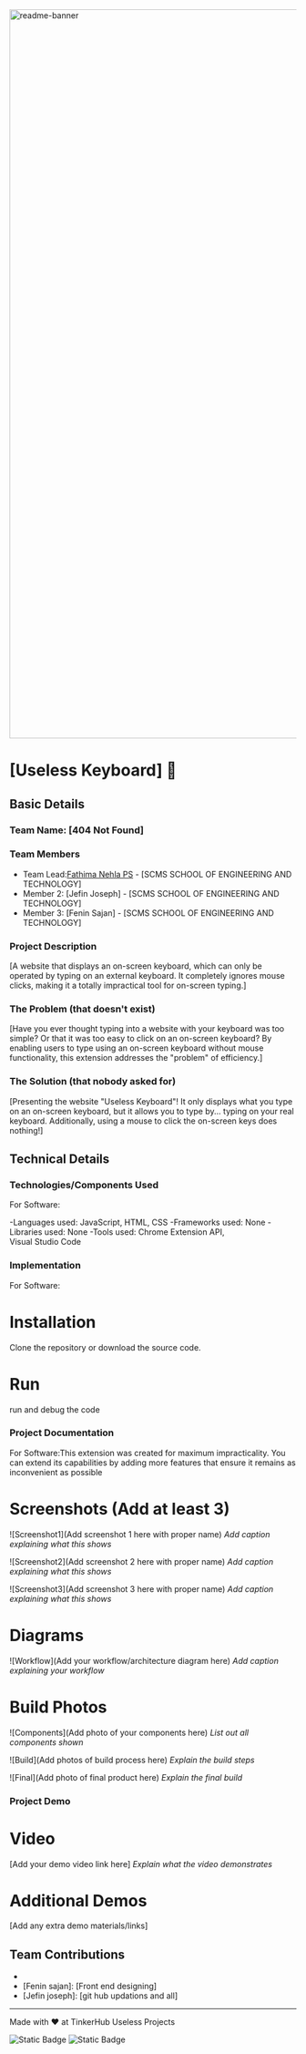 <img width="1280" alt="readme-banner" src="https://github.com/user-attachments/assets/35332e92-44cb-425b-9dff-27bcf1023c6c">

# [Useless Keyboard] 🎯


## Basic Details
### Team Name: [404 Not Found]


### Team Members
- Team Lead:[Fathima Nehla PS] - [SCMS SCHOOL OF ENGINEERING AND TECHNOLOGY]
- Member 2: [Jefin Joseph] - [SCMS SCHOOL OF ENGINEERING AND TECHNOLOGY]
- Member 3: [Fenin Sajan] - [SCMS SCHOOL OF ENGINEERING AND TECHNOLOGY]

### Project Description
[A website that displays an on-screen keyboard, which can only be operated by typing on an external keyboard. It completely ignores mouse clicks, making it a totally impractical tool for on-screen typing.]

### The Problem (that doesn't exist)
[Have you ever thought typing into a website with your keyboard was too simple? Or that it was too easy to click on an on-screen keyboard? By enabling users to type using an on-screen keyboard without mouse functionality, this extension addresses the "problem" of efficiency.]

### The Solution (that nobody asked for)
[Presenting the website "Useless Keyboard"! It only displays what you type on an on-screen keyboard, but it allows you to type by... typing on your real keyboard. Additionally, using a mouse to click the on-screen keys does nothing!]

## Technical Details
### Technologies/Components Used
For Software:

-Languages used: JavaScript, HTML, CSS
-Frameworks used: None
-Libraries used: None
-Tools used: Chrome Extension API, Visual Studio Code



### Implementation
For Software:
# Installation
 Clone the repository or download the source code.



# Run
run and debug the code

### Project Documentation
For Software:This extension was created for maximum impracticality. You can extend its capabilities by adding more features that ensure it remains as inconvenient as possible

# Screenshots (Add at least 3)
![Screenshot1](Add screenshot 1 here with proper name)
*Add caption explaining what this shows*

![Screenshot2](Add screenshot 2 here with proper name)
*Add caption explaining what this shows*

![Screenshot3](Add screenshot 3 here with proper name)
*Add caption explaining what this shows*

# Diagrams
![Workflow](Add your workflow/architecture diagram here)
*Add caption explaining your workflow*


# Build Photos
![Components](Add photo of your components here)
*List out all components shown*

![Build](Add photos of build process here)
*Explain the build steps*

![Final](Add photo of final product here)
*Explain the final build*

### Project Demo
# Video
[Add your demo video link here]
*Explain what the video demonstrates*

# Additional Demos
[Add any extra demo materials/links]

## Team Contributions
- [Fathima Nehla PS]: [coding]
- [Fenin sajan]: [Front end designing]
- [Jefin joseph]: [git hub updations and all]

---
Made with ❤️ at TinkerHub Useless Projects 

![Static Badge](https://img.shields.io/badge/TinkerHub-24?color=%23000000&link=https%3A%2F%2Fwww.tinkerhub.org%2F)
![Static Badge](https://img.shields.io/badge/UselessProject--24-24?link=https%3A%2F%2Fwww.tinkerhub.org%2Fevents%2FQ2Q1TQKX6Q%2FUseless%2520Projects)




